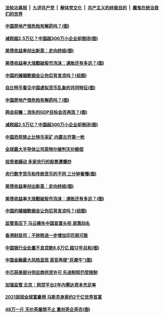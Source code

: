 ####  [法轮功真相](../../../../basic/blob/master/README.md?t=03041501) &nbsp;|&nbsp; [九评共产党](../../../../9ping.md/blob/master/README.md?t=03041501) &nbsp;|&nbsp; [解体党文化](../../../../jtdwh.md/blob/master/README.md?t=03041501)  &nbsp;|&nbsp; [共产主义的终极目的](../../../../gczydzjmd.md/blob/master/README.md?t=03041501) &nbsp;|&nbsp; [魔鬼在统治我们的世界](../../../../mgztzwmdsj.md/blob/master/README.md?t=03041501) 

#### [中国房地产很危险有解药吗？(图)](../pages/p5/964424.md?t=03041501) 


#### [减税超2.5万亿？中国超300万小企业却倒闭(图)](../pages/p5/964392.md?t=03041501) 

#### [美债收益率创出新高：走向终结(图)](../pages/p5/964319.md?t=03041501) 

#### [美债收益率大涨戳破股市泡沫：通胀还有多远？(图)](../pages/p5/964331.md?t=03041501) 

#### [中国的婚姻数据会让你后背发凉吗？(组图)](../pages/p5/964311.md?t=03041501) 

#### [自比特币看见中国虚拟货币乱象的共同特征(图)](../pages/p5/964436.md?t=03041501) 

#### [中国房地产很危险有解药吗？(图)](../pages/p5/964424.md?t=03041501) 

#### [两会前瞻：消失的GDP目标会否再现？(图)](../pages/p5/964421.md?t=03041501) 


#### [减税超2.5万亿？中国超300万小企业却倒闭(图)](../pages/p5/964392.md?t=03041501) 

#### [中国恐将禁止比特币采矿 内蒙古开第一枪](../pages/p5/964384.md?t=03041501) 

#### [全球最大半导体公司英特尔被判天价赔偿](../pages/p5/964382.md?t=03041501) 

#### [投资者躁动 多家央行的股票遭爆炒](../pages/p5/964379.md?t=03041501) 

#### [央行数字货币和传统货币的不同 三分钟看懂(图)](../pages/p5/964337.md?t=03041501) 

#### [美债收益率创出新高：走向终结(图)](../pages/p5/964319.md?t=03041501) 

#### [美债收益率大涨戳破股市泡沫：通胀还有多远？(图)](../pages/p5/964331.md?t=03041501) 

#### [中国的婚姻数据会让你后背发凉吗？(组图)](../pages/p5/964311.md?t=03041501) 

#### [监管高压下 马云痛失中国首富头衔 居第四名](../pages/p5/964278.md?t=03041501) 

#### [香港财政司：不排除进一步增加印花税可能](../pages/p5/964276.md?t=03041501) 

#### [中国银行业处置不良贷款8.8万亿 超12年总和(图)](../pages/p5/964275.md?t=03041501) 

#### [中国金融最大风险显现 高官再提“灰犀牛”(图)](../pages/p5/964268.md?t=03041501) 

#### [中芯获美部分供应商供货许可 先进制程仍受限制](../pages/p5/964260.md?t=03041501) 

#### [加强监管 北京：网贷平台2年内需达资本充足率](../pages/p5/964259.md?t=03041501) 

#### [2021胡润全球富豪榜 马斯克身家约2千亿世界首富](../pages/p5/964258.md?t=03041501) 

#### [48万一斤 天价茶屡禁不止 重创茶企茶农(图)](../pages/p5/964216.md?t=03041501) 

